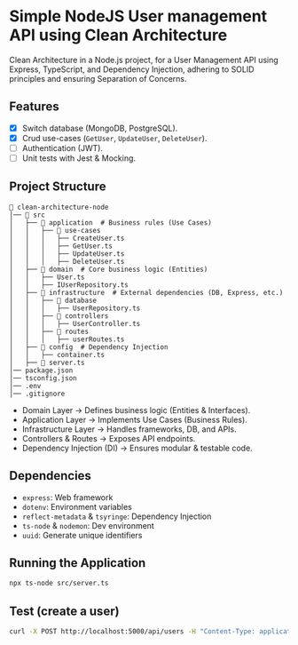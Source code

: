 # Simple NodeJS User management API using Clean Architecture

Clean Architecture in a Node.js project, for a User Management API using Express, TypeScript, and Dependency Injection, adhering to SOLID principles and ensuring Separation of Concerns.

## Features

- [x] Switch database (MongoDB, PostgreSQL).
- [x] Crud use-cases (`GetUser`, `UpdateUser`, `DeleteUser`).
- [ ] Authentication (JWT).
- [ ] Unit tests with Jest & Mocking.

## Project Structure

```
📂 clean-architecture-node
│── 📂 src
│   ├── 📂 application  # Business rules (Use Cases)
│   │   ├── 📂 use-cases
│   │   │   ├── CreateUser.ts
│   │   │   ├── GetUser.ts
│   │   │   ├── UpdateUser.ts
│   │   │   ├── DeleteUser.ts
│   ├── 📂 domain  # Core business logic (Entities)
│   │   ├── User.ts
│   │   ├── IUserRepository.ts
│   ├── 📂 infrastructure  # External dependencies (DB, Express, etc.)
│   │   ├── 📂 database
│   │   │   ├── UserRepository.ts
│   │   ├── 📂 controllers
│   │   │   ├── UserController.ts
│   │   ├── 📂 routes
│   │   │   ├── userRoutes.ts
│   ├── 📂 config  # Dependency Injection
│   │   ├── container.ts
│   ├── 📂 server.ts
│── package.json
│── tsconfig.json
│── .env
│── .gitignore
```

* Domain Layer → Defines business logic (Entities & Interfaces).
* Application Layer → Implements Use Cases (Business Rules).
* Infrastructure Layer → Handles frameworks, DB, and APIs.
* Controllers & Routes → Exposes API endpoints.
* Dependency Injection (DI) → Ensures modular & testable code.

## Dependencies

- `express`: Web framework
- `dotenv`: Environment variables
- `reflect-metadata` & `tsyringe`: Dependency Injection
- `ts-node` & `nodemon`: Dev environment
- `uuid`: Generate unique identifiers

## Running the Application

```sh
npx ts-node src/server.ts
```

## Test (create a user)

```sh
curl -X POST http://localhost:5000/api/users -H "Content-Type: application/json" -d '{"name": "John Doe", "email": "john@example.com"}'
```
